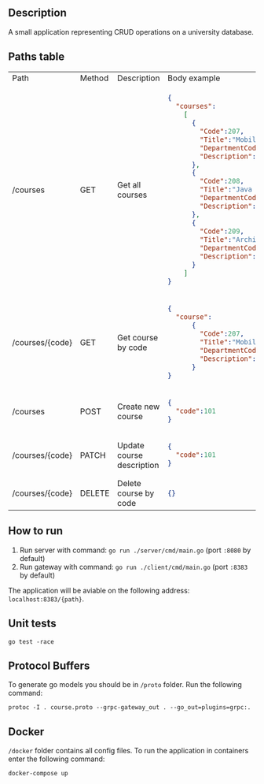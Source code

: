 ## Description
A small application representing CRUD operations on a university database.

## Paths table
<table>
<tr>
<td>Path</td>
<td>Method</td>
<td>Description</td>
<td>Body example</td>
</tr>
<tr>
<td>/courses</td>
<td>GET</td>
<td>Get all courses</td>
<td>
  
```json
{
  "courses":
    [
      {
        "Code":207,
        "Title":"Mobile Application Development",
        "DepartmentCode":5,
        "Description":"Mobile Application Development course description..."
      },
      {
        "Code":208,
        "Title":"Java Web Development",
        "DepartmentCode":5,
        "Description":"Java Web Development course description..."
      },
      {
        "Code":209,
        "Title":"Architecture Operating Systems",
        "DepartmentCode":5,
        "Description":"Architecture Operating Systems course description..."
      }
    ]
}
```

</td>
</tr>
<tr>
<td>/courses/{code}</td>
<td>GET</td>
<td>Get course by code</td>
<td>
  
  
```json
{
  "course":
      {
        "Code":207,
        "Title":"Mobile Application Development",
        "DepartmentCode":5,
        "Description":"Mobile Application Development course description..."
      }
}
```
</td>
</tr>
<tr>
<td>/courses</td>
<td>POST</td>
<td>Create new course</td>
<td>
  
  
```json
{
  "code":101
}
```
</td>
</tr>
<tr>
<td>/courses/{code}</td>
<td>PATCH</td>
<td>Update course description</td>
<td>
  
  
```json
{
  "code":101
}
```
</td>
</tr>
<tr>
<td>/courses/{code}</td>
<td>DELETE</td>
<td>Delete course by code</td>
<td>
  
  
```json
{}
```
</td>
</tr>
</table>

## How to run
1. Run server with command: `go run ./server/cmd/main.go` (port `:8080` by default)
2. Run gateway with command: `go run ./client/cmd/main.go` (port `:8383` by default)

The application will be aviable on the following address: `localhost:8383/{path}`.

## Unit tests
```
go test -race
```

## Protocol Buffers
To generate go models you should be in `/proto` folder. Run the following command:
```
protoc -I . course.proto --grpc-gateway_out . --go_out=plugins=grpc:.
```

## Docker
`/docker` folder contains all config files. To run the application in containers enter the following command:
```
docker-compose up
```
